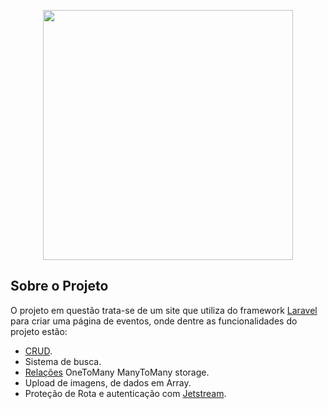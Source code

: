 <p align="center"><a href="https://laravel.com" target="_blank"><img src="https://raw.githubusercontent.com/laravel/art/master/logo-lockup/5%20SVG/2%20CMYK/1%20Full%20Color/laravel-logolockup-cmyk-red.svg" width="400"></a></p>

## Sobre o Projeto

O projeto em questão trata-se de um site que utiliza do framework [Laravel](https://laravel.com/docs/8.x/) para criar uma página de eventos, onde dentre as funcionalidades do projeto estão:

-   [CRUD](https://developer.mozilla.org/pt-BR/docs/Glossary/CRUD).
-   Sistema de busca.
-   [Relações](https://laravel.com/docs/8.x/eloquent-relationships) OneToMany ManyToMany storage.
-   Upload de imagens, de dados em Array.
-   Proteção de Rota e autenticação com [Jetstream](https://laravel.com/docs/8.x/starter-kits#laravel-jetstream).
